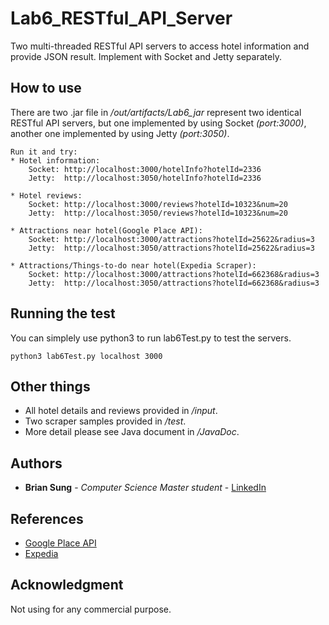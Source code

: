 # Lab6_RESTful_API_Server

Two multi-threaded RESTful API servers to access hotel information and provide JSON result. Implement with Socket and Jetty separately.

## How to use

There are two .jar file in */out/artifacts/Lab6_jar* represent two identical RESTful API servers, but one implemented by using Socket *(port:3000)*, another one implemented by using Jetty *(port:3050)*.

```
Run it and try:
* Hotel information:
	Socket:	http://localhost:3000/hotelInfo?hotelId=2336
	Jetty:	http://localhost:3050/hotelInfo?hotelId=2336

* Hotel reviews:
	Socket:	http://localhost:3000/reviews?hotelId=10323&num=20
	Jetty:	http://localhost:3050/reviews?hotelId=10323&num=20

* Attractions near hotel(Google Place API):
	Socket:	http://localhost:3000/attractions?hotelId=25622&radius=3
	Jetty:	http://localhost:3050/attractions?hotelId=25622&radius=3

* Attractions/Things-to-do near hotel(Expedia Scraper):
	Socket:	http://localhost:3000/attractions?hotelId=662368&radius=3
	Jetty:	http://localhost:3050/attractions?hotelId=662368&radius=3
```

## Running the test

You can simplely use python3 to run lab6Test.py to test the servers.
```
python3 lab6Test.py localhost 3000
```

## Other things

* All hotel details and reviews provided in */input*.
* Two scraper samples provided in */test*.
* More detail please see Java document in */JavaDoc*.

## Authors

* **Brian Sung** - *Computer Science Master student* - [LinkedIn](https://www.linkedin.com/in/brianisadog/)

## References
* [Google Place API](https://developers.google.com/places/web-service/search)
* [Expedia](https://www.expedia.com/Activities)

## Acknowledgment

Not using for any commercial purpose.